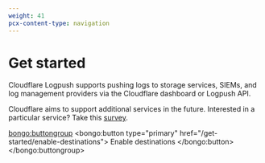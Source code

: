 ```yaml
---
weight: 41
pcx-content-type: navigation
---
```


# Get started

Cloudflare Logpush supports pushing logs to storage services, SIEMs, and log management providers via the Cloudflare dashboard or Logpush API.

Cloudflare aims to support additional services in the future. Interested in a particular service? Take this [survey](https://goo.gl/forms/0KpMfae63WMPjBmD2).

<bongo:buttongroup>
  <bongo:button type="primary" href="/get-started/enable-destinations">
    Enable destinations
  </bongo:button>
</bongo:buttongroup>
